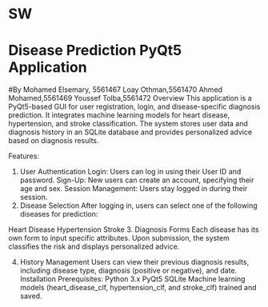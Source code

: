 # SW
# Disease Prediction PyQt5 Application
#By
Mohamed Elsemary, 5561467
Loay Othman,5561470
Ahmed Mohamed,5561469
Youssef Tolba,5561472
Overview
This application is a PyQt5-based GUI for user registration, login, and disease-specific diagnosis prediction. It integrates machine learning models for heart disease, hypertension, and stroke classification. The system stores user data and diagnosis history in an SQLite database and provides personalized advice based on diagnosis results.

Features:
1. User Authentication
Login: Users can log in using their User ID and password.
Sign-Up: New users can create an account, specifying their age and sex.
Session Management: Users stay logged in during their session.
2. Disease Selection
After logging in, users can select one of the following diseases for prediction:

Heart Disease
Hypertension
Stroke
3. Diagnosis Forms
Each disease has its own form to input specific attributes. Upon submission, the system classifies the risk and displays personalized advice.

4. History Management
Users can view their previous diagnosis results, including disease type, diagnosis (positive or negative), and date.
Installation
Prerequisites:
Python 3.x
PyQt5
SQLite
Machine learning models (heart_disease_clf, hypertension_clf, and stroke_clf) trained and saved.
